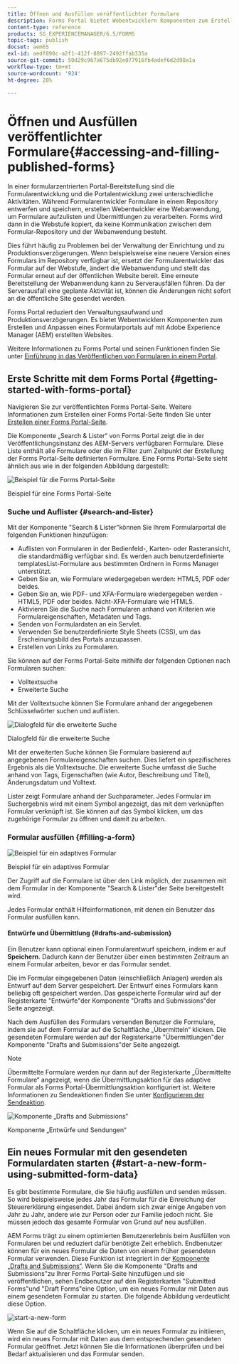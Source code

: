 ```yaml
---
title: Öffnen und Ausfüllen veröffentlichter Formulare
description: Forms Portal bietet Webentwicklern Komponenten zum Erstellen und Anpassen eines Formularportals auf mit Adobe Experience Manager (AEM) erstellten Websites.
content-type: reference
products: SG_EXPERIENCEMANAGER/6.5/FORMS
topic-tags: publish
docset: aem65
exl-id: aedf890c-a2f1-412f-8897-2492ffab335a
source-git-commit: 50d29c967a675db92e077916fb4adef6d2d98a1a
workflow-type: tm+mt
source-wordcount: '924'
ht-degree: 28%

---
```


# Öffnen und Ausfüllen veröffentlichter Formulare{#accessing-and-filling-published-forms}

In einer formularzentrierten Portal-Bereitstellung sind die Formularentwicklung und die Portalentwicklung zwei unterschiedliche Aktivitäten. Während Formularentwickler Formulare in einem Repository entwerfen und speichern, erstellen Webentwickler eine Webanwendung, um Formulare aufzulisten und Übermittlungen zu verarbeiten. Forms wird dann in die Webstufe kopiert, da keine Kommunikation zwischen dem Formular-Repository und der Webanwendung besteht.

Dies führt häufig zu Problemen bei der Verwaltung der Einrichtung und zu Produktionsverzögerungen. Wenn beispielsweise eine neuere Version eines Formulars im Repository verfügbar ist, ersetzt der Formularentwickler das Formular auf der Webstufe, ändert die Webanwendung und stellt das Formular erneut auf der öffentlichen Website bereit. Eine erneute Bereitstellung der Webanwendung kann zu Serverausfällen führen. Da der Serverausfall eine geplante Aktivität ist, können die Änderungen nicht sofort an die öffentliche Site gesendet werden.

Forms Portal reduziert den Verwaltungsaufwand und Produktionsverzögerungen. Es bietet Webentwicklern Komponenten zum Erstellen und Anpassen eines Formularportals auf mit Adobe Experience Manager (AEM) erstellten Websites.

Weitere Informationen zu Forms Portal und seinen Funktionen finden Sie unter [Einführung in das Veröffentlichen von Formularen in einem Portal](/help/forms/using/introduction-publishing-forms.md).

## Erste Schritte mit dem Forms Portal {#getting-started-with-forms-portal}

Navigieren Sie zur veröffentlichten Forms Portal-Seite. Weitere Informationen zum Erstellen einer Forms Portal-Seite finden Sie unter [Erstellen einer Forms Portal-Seite](../../forms/using/creating-form-portal-page.md).

Die Komponente „Search &amp; Lister“ von Forms Portal zeigt die in der Veröffentlichungsinstanz des AEM-Servers verfügbaren Formulare. Diese Liste enthält alle Formulare oder die im Filter zum Zeitpunkt der Erstellung der Forms Portal-Seite definierten Formulare. Eine Forms Portal-Seite sieht ähnlich aus wie in der folgenden Abbildung dargestellt:

![Beispiel für die Forms Portal-Seite ](assets/forms-portal-page.png)

Beispiel für eine Forms Portal-Seite

### Suche und Auflister {#search-and-lister}

Mit der Komponente &quot;Search &amp; Lister&quot;können Sie Ihrem Formularportal die folgenden Funktionen hinzufügen:

* Auflisten von Formularen in der Bedienfeld-, Karten- oder Rasteransicht, die standardmäßig verfügbar sind. Es werden auch benutzerdefinierte templatesList-Formulare aus bestimmten Ordnern in Forms Manager unterstützt.
* Geben Sie an, wie Formulare wiedergegeben werden: HTML5, PDF oder beides.
* Geben Sie an, wie PDF- und XFA-Formulare wiedergegeben werden - HTML5, PDF oder beides. Nicht-XFA-Formulare wie HTML5.
* Aktivieren Sie die Suche nach Formularen anhand von Kriterien wie Formulareigenschaften, Metadaten und Tags.
* Senden von Formulardaten an ein Servlet.
* Verwenden Sie benutzerdefinierte Style Sheets (CSS), um das Erscheinungsbild des Portals anzupassen.
* Erstellen von Links zu Formularen.

Sie können auf der Forms Portal-Seite mithilfe der folgenden Optionen nach Formularen suchen:

* Volltextsuche
* Erweiterte Suche

Mit der Volltextsuche können Sie Formulare anhand der angegebenen Schlüsselwörter suchen und auflisten.

![Dialogfeld für die erweiterte Suche](assets/search-panel.png)

Dialogfeld für die erweiterte Suche

Mit der erweiterten Suche können Sie Formulare basierend auf angegebenen Formulareigenschaften suchen. Dies liefert ein spezifischeres Ergebnis als die Volltextsuche. Die erweiterte Suche umfasst die Suche anhand von Tags, Eigenschaften (wie Autor, Beschreibung und Titel), Änderungsdatum und Volltext.

Lister zeigt Formulare anhand der Suchparameter. Jedes Formular im Suchergebnis wird mit einem Symbol angezeigt, das mit dem verknüpften Formular verknüpft ist. Sie können auf das Symbol klicken, um das zugehörige Formular zu öffnen und damit zu arbeiten.

### Formular ausfüllen {#filling-a-form}

![Beispiel für ein adaptives Formular](assets/filling_a_form.png)

Beispiel für ein adaptives Formular

Der Zugriff auf die Formulare ist über den Link möglich, der zusammen mit dem Formular in der Komponente &quot;Search &amp; Lister&quot;der Seite bereitgestellt wird.

Jedes Formular enthält Hilfeinformationen, mit denen ein Benutzer das Formular ausfüllen kann.

#### Entwürfe und Übermittlung {#drafts-and-submission}

Ein Benutzer kann optional einen Formularentwurf speichern, indem er auf **Speichern**. Dadurch kann der Benutzer über einen bestimmten Zeitraum an einem Formular arbeiten, bevor er das Formular sendet.

Die im Formular eingegebenen Daten (einschließlich Anlagen) werden als Entwurf auf dem Server gespeichert. Der Entwurf eines Formulars kann beliebig oft gespeichert werden. Das gespeicherte Formular wird auf der Registerkarte &quot;Entwürfe&quot;der Komponente &quot;Drafts and Submissions&quot;der Seite angezeigt.

Nach dem Ausfüllen des Formulars versenden Benutzer die Formulare, indem sie auf dem Formular auf die Schaltfläche „Übermitteln“ klicken. Die gesendeten Formulare werden auf der Registerkarte &quot;Übermittlungen&quot;der Komponente &quot;Drafts and Submissions&quot;der Seite angezeigt.

>[!NOTE]
>
>Übermittelte Formulare werden nur dann auf der Registerkarte „Übermittelte Formulare“ angezeigt, wenn die Übermittlungsaktion für das adaptive Formular als Forms Portal-Übermittlungsaktion konfiguriert ist. Weitere Informationen zu Sendeaktionen finden Sie unter [Konfigurieren der Sendeaktion](../../forms/using/configuring-submit-actions.md).

![Komponente „Drafts and Submissions“](assets/draft-submission.png)

Komponente „Entwürfe und Sendungen“

## Ein neues Formular mit den gesendeten Formulardaten starten {#start-a-new-form-using-submitted-form-data}

Es gibt bestimmte Formulare, die Sie häufig ausfüllen und senden müssen. So wird beispielsweise jedes Jahr das Formular für die Einreichung der Steuererklärung eingesendet. Dabei ändern sich zwar einige Angaben von Jahr zu Jahr, andere wie zur Person oder zur Familie jedoch nicht. Sie müssen jedoch das gesamte Formular von Grund auf neu ausfüllen.

AEM Forms trägt zu einem optimierten Benutzererlebnis beim Ausfüllen von Formularen bei und reduziert dafür benötigte Zeit erheblich. Endbenutzer können für ein neues Formular die Daten von einem früher gesendeten Formular verwenden. Diese Funktion ist integriert in der [Komponente „Drafts and Submissions“](../../forms/using/draft-submission-component.md). Wenn Sie die Komponente &quot;Drafts and Submissions&quot;zu Ihrer Forms Portal-Seite hinzufügen und sie veröffentlichen, sehen Endbenutzer auf den Registerkarten &quot;Submitted Forms&quot;und &quot;Draft Forms&quot;eine Option, um ein neues Formular mit Daten aus einem gesendeten Formular zu starten. Die folgende Abbildung verdeutlicht diese Option.

![start-a-new-form](assets/start-a-new-form.png)

Wenn Sie auf die Schaltfläche klicken, um ein neues Formular zu initiieren, wird ein neues Formular mit Daten aus dem entsprechenden gesendeten Formular geöffnet. Jetzt können Sie die Informationen überprüfen und bei Bedarf aktualisieren und das Formular senden.
